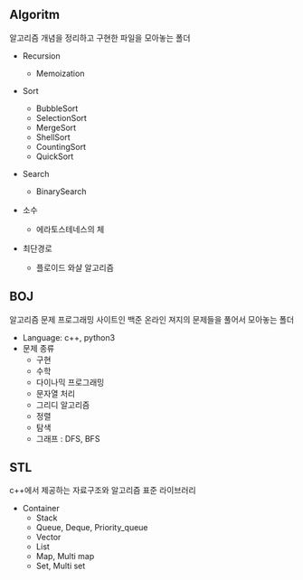 ## Algoritm

 알고리즘 개념을 정리하고 구현한 파일을 모아놓는 폴더

- Recursion
    - Memoization
    
- Sort
    - BubbleSort
    - SelectionSort
    - MergeSort
    - ShellSort
    - CountingSort
    - QuickSort
- Search
    - BinarySearch
- 소수
    - 에라토스테네스의 체 
- 최단경로
    - 플로이드 와샬 알고리즘 
## BOJ

  알고리즘 문제 프로그래밍 사이트인 백준 온라인 져지의 문제들을 풀어서 모아놓는 폴더
  
  - Language: c++, python3
  - 문제 종류   
    - 구현
    - 수학
    - 다이나믹 프로그래밍
    - 문자열 처리
    - 그리디 알고리즘
    - 정렬
    - 탐색
    - 그래프 : DFS, BFS

## STL
c++에서 제공하는 자료구조와 알고리즘 표준 라이브러리 

- Container
    - Stack
    - Queue, Deque, Priority_queue
    - Vector
    - List
    - Map, Multi map
    - Set, Multi set


